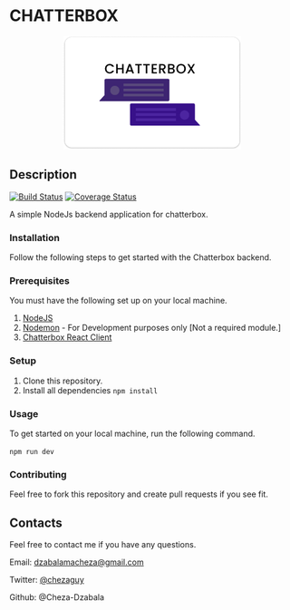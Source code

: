 # CHATTERBOX

<p align="center">
    <img src="images/logo.png" alt="Chatterbox" height="200">
</p>

## Description

[![Build Status](https://travis-ci.org/Cheza-Dzabala/chatterbox-server.svg?branch=main)](https://travis-ci.org/Cheza-Dzabala/chatterbox-server)
[![Coverage Status](https://coveralls.io/repos/github/Cheza-Dzabala/chatterbox-server/badge.svg?branch=main)](https://coveralls.io/github/Cheza-Dzabala/chatterbox-server?branch=main)

A simple NodeJs backend application for chatterbox.

### Installation

Follow the following steps to get started with the Chatterbox backend.

### Prerequisites

You must have the following set up on your local machine.

1. [NodeJS](https://nodejs.org/en/)
2. [Nodemon](https://www.npmjs.com/package/nodemon) - For Development purposes only [Not a required module.]
3. [Chatterbox React Client](#)

### Setup

1. Clone this repository.
2. Install all dependencies
   `npm install`

### Usage

To get started on your local machine, run the following command.

`npm run dev`

### Contributing

Feel free to fork this repository and create pull requests if you see fit.

## Contacts

Feel free to contact me if you have any questions.

Email: dzabalamacheza@gmail.com

Twitter: [@chezaguy](https://twitter.com/chezaguy)

Github: @Cheza-Dzabala

